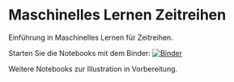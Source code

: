 # Maschinelles Lernen Zeitreihen
Einführung in Maschinelles Lernen für Zeitreihen.

Starten Sie die Notebooks mit dem Binder:
[![Binder](https://mybinder.org/badge_logo.svg)](https://mybinder.org/v2/gh/cschroth2/Maschinelles_Lernen_Zeitreihen/master)


Weitere Notebooks zur Illustration in Vorbereitung.
